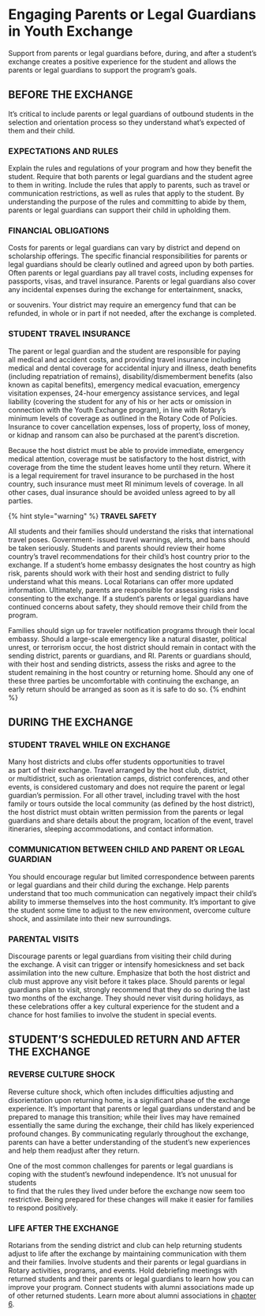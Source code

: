# Engaging Parents or Legal Guardians in Youth Exchange

Support from parents or legal guardians before, during, and after a student’s exchange creates a positive experience for the student and allows the parents or legal guardians to support the program’s goals.

## BEFORE THE EXCHANGE

It’s critical to include parents or legal guardians of outbound students in the selection and orientation process so they understand what’s expected of them and their child.

### EXPECTATIONS AND RULES

Explain the rules and regulations of your program and how they benefit the student. Require that both parents or legal guardians and the student agree to them in writing. Include the rules that apply to parents, such as travel or communication restrictions, as well as rules that apply to the student. By understanding the purpose of the rules and committing to abide by them, parents or legal guardians can support their child in upholding them.

### FINANCIAL OBLIGATIONS

Costs for parents or legal guardians can vary by district and depend on scholarship offerings. The specific financial responsibilities for parents or legal guardians should be clearly outlined and agreed upon by both parties. Often parents or legal guardians pay all travel costs, including expenses for passports, visas, and travel insurance. Parents or legal guardians also cover any incidental expenses during the exchange for entertainment, snacks,

or souvenirs. Your district may require an emergency fund that can be refunded, in whole or in part if not needed, after the exchange is completed.

### STUDENT TRAVEL INSURANCE

The parent or legal guardian and the student are responsible for paying  
 all medical and accident costs, and providing travel insurance including medical and dental coverage for accidental injury and illness, death benefits \(including repatriation of remains\), disability/dismemberment benefits \(also known as capital benefits\), emergency medical evacuation, emergency visitation expenses, 24-hour emergency assistance services, and legal liability \(covering the student for any of his or her acts or omission in connection with the Youth Exchange program\), in line with Rotary’s minimum levels of coverage as outlined in the Rotary Code of Policies. Insurance to cover cancellation expenses, loss of property, loss of money, or kidnap and ransom can also be purchased at the parent’s discretion.

Because the host district must be able to provide immediate, emergency medical attention, coverage must be satisfactory to the host district, with coverage from the time the student leaves home until they return. Where it is a legal requirement for travel insurance to be purchased in the host country, such insurance must meet RI minimum levels of coverage. In all other cases, dual insurance should be avoided unless agreed to by all parties.

{% hint style="warning" %}
**TRAVEL SAFETY**

All students and their families should understand the risks that international travel poses. Government- issued travel warnings, alerts, and bans should be taken seriously. Students and parents should review their home country’s travel recommendations for their child’s host country prior to the exchange. If a student’s home embassy designates the host country as high risk, parents should work with their host and sending district to fully understand what this means. Local Rotarians can offer more updated information. Ultimately, parents are responsible for assessing risks and consenting to the exchange. If a student’s parents or legal guardians have continued concerns about safety, they should remove their child from the program.

Families should sign up for traveler notification programs through their local embassy. Should a large-scale emergency like a natural disaster, political unrest, or terrorism occur, the host district should remain in contact with the sending district, parents or guardians, and RI. Parents or guardians should, with their host and sending districts, assess the risks and agree to the student remaining in the host country or returning home. Should any one of these three parties be uncomfortable with continuing the exchange, an early return should be arranged as soon as it is safe to do so.
{% endhint %}

## DURING THE EXCHANGE

### STUDENT TRAVEL WHILE ON EXCHANGE

Many host districts and clubs offer students opportunities to travel  
 as part of their exchange. Travel arranged by the host club, district,  
 or multidistrict, such as orientation camps, district conferences, and other events, is considered customary and does not require the parent or legal guardian’s permission. For all other travel, including travel with the host family or tours outside the local community \(as defined by the host district\), the host district must obtain written permission from the parents or legal guardians and share details about the program, location of the event, travel itineraries, sleeping accommodations, and contact information.

### COMMUNICATION BETWEEN CHILD AND PARENT OR LEGAL GUARDIAN

You should encourage regular but limited correspondence between parents or legal guardians and their child during the exchange. Help parents understand that too much communication can negatively impact their child’s ability to immerse themselves into the host community. It’s important to give the student some time to adjust to the new environment, overcome culture shock, and assimilate into their new surroundings.

### PARENTAL VISITS

Discourage parents or legal guardians from visiting their child during  
 the exchange. A visit can trigger or intensify homesickness and set back assimilation into the new culture. Emphasize that both the host district and club must approve any visit before it takes place. Should parents or legal guardians plan to visit, strongly recommend that they do so during the last two months of the exchange. They should never visit during holidays, as these celebrations offer a key cultural experience for the student and a chance for host families to involve the student in special events.

## STUDENT’S SCHEDULED RETURN AND AFTER THE EXCHANGE

### REVERSE CULTURE SHOCK

Reverse culture shock, which often includes difficulties adjusting and disorientation upon returning home, is a significant phase of the exchange experience. It’s important that parents or legal guardians understand and be prepared to manage this transition; while their lives may have remained essentially the same during the exchange, their child has likely experienced profound changes. By communicating regularly throughout the exchange, parents can have a better understanding of the student’s new experiences and help them readjust after they return.

One of the most common challenges for parents or legal guardians is coping with the student’s newfound independence. It’s not unusual for students  
 to find that the rules they lived under before the exchange now seem too restrictive. Being prepared for these changes will make it easier for families to respond positively.

### LIFE AFTER THE EXCHANGE

Rotarians from the sending district and club can help returning students adjust to life after the exchange by maintaining communication with them and their families. Involve students and their parents or legal guardians in Rotary activities, programs, and events. Hold debriefing meetings with returned students and their parents or legal guardians to learn how you can improve your program. Connect students with alumni associations made up of other returned students. Learn more about alumni associations in [chapter 6](../6.-staying-connected-as-alumni.md).

